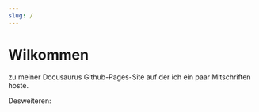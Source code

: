 ```yaml
---
slug: /
---
```


# Wilkommen
zu meiner Docusaurus Github-Pages-Site auf der ich ein paar Mitschriften hoste.

Desweiteren: